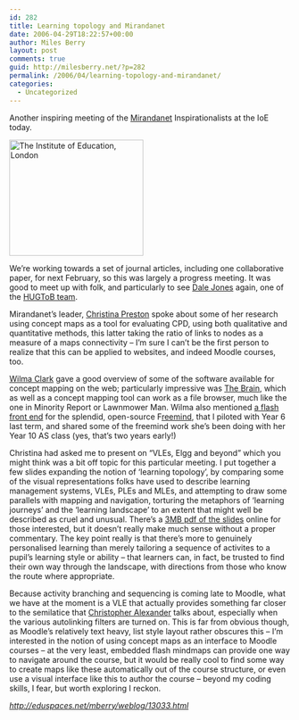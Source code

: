 ```yaml
---
id: 282
title: Learning topology and Mirandanet
date: 2006-04-29T18:22:57+00:00
author: Miles Berry
layout: post 
comments: true
guid: http://milesberry.net/?p=282
permalink: /2006/04/learning-topology-and-mirandanet/
categories:
  - Uncategorized
---
```

Another inspiring meeting of the [Mirandanet](http://mirandanet.ac.uk/) Inspirationalists at the IoE today.

<div>
  <a title="The IoE" href="http://www.flickr.com/photos/mberry/137031962/"><img src="http://static.flickr.com/44/137031962_b7e6e98462_m.jpg" border="0" alt="The Institute of Education, London" width="240" height="208" /></a>
</div>

We&#8217;re working towards a set of journal articles, including one collaborative paper, for next February, so this was largely a progress meeting. It was good to meet up with folk, and particularly to see [Dale Jones](http://dale.ethink.org.uk/) again, one of the [HUGToB team](///Users/mberry/Desktop/helpusgettobett.com).

<!--more-->

Mirandanet&#8217;s leader, [Christina Preston](http://www.mirandanet.ac.uk/fellowship/director.htm) spoke about some of her research using concept maps as a tool for evaluating CPD, using both qualitative and quantitative methods, this latter taking the ratio of links to nodes as a measure of a maps connectivity &#8211; I&#8217;m sure I can&#8217;t be the first person to realize that this can be applied to websites, and indeed Moodle courses, too.

[Wilma Clark](http://elgg.net/mcwacky/) gave a good overview of some of the software available for concept mapping on the web; particularly impressive was [The Brain](http://www.thebrain.com/), which as well as a concept mapping tool can work as a file browser, much like the one in Minority Report or Lawnmower Man. Wilma also mentioned [a flash front end](http://freemind.sourceforge.net/wiki/index.php/Flash) for the splendid, open-source F[reemind](http://freemind.sourceforge.net/), that I piloted with Year 6 last term, and shared some of the freemind work she&#8217;s been doing with her Year 10 AS class (yes, that&#8217;s two years early!)

Christina had asked me to present on &#8220;VLEs, Elgg and beyond&#8221; which you might think was a bit off topic for this particular meeting. I put together a few slides expanding the notion of &#8216;learning topology&#8217;, by comparing some of the visual representations folks have used to describe learning management systems, VLEs, PLEs and MLEs, and attempting to draw some parallels with mapping and navigation, torturing the metaphors of &#8216;learning journeys&#8217; and the &#8216;learning landscape&#8217; to an extent that might well be described as cruel and unusual. There&#8217;s a [3MB pdf of the slides](http://stiveshaslemere.com/mgb/Learning%20Topology.pdf) online for those interested, but it doesn&#8217;t really make much sense without a proper commentary. The key point really is that there&#8217;s more to genuinely personalised learning than merely tailoring a sequence of activites to a pupil&#8217;s learning style or ability &#8211; that learners can, in fact, be trusted to find their own way through the landscape, with directions from those who know the route where appropriate.

Because activity branching and sequencing is coming late to Moodle, what we have at the moment is a VLE that actually provides something far closer to the semilatice that [Christopher Alexander](http://www.rudi.net/bookshelf/classics/city/alexander/alexa) talks about, especially when the various autolinking filters are turned on. This is far from obvious though, as Moodle&#8217;s relatively text heavy, list style layout rather obscures this &#8211; I&#8217;m interested in the notion of using concept maps as an interface to Moodle courses &#8211; at the very least, embedded flash mindmaps can provide one way to navigate around the course, but it would be really cool to find some way to create maps like these automatically out of the course structure, or even use a visual interface like this to author the course &#8211; beyond my coding skills, I fear, but worth exploring I reckon.

_<http://eduspaces.net/mberry/weblog/13033.html>_